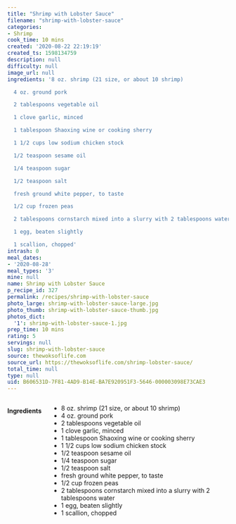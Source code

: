 ```yaml
---
title: "Shrimp with Lobster Sauce"
filename: "shrimp-with-lobster-sauce"
categories:
- Shrimp
cook_time: 10 mins
created: '2020-08-22 22:19:19'
created_ts: 1598134759
description: null
difficulty: null
image_url: null
ingredients: '8 oz. shrimp (21 size, or about 10 shrimp)

  4 oz. ground pork

  2 tablespoons vegetable oil

  1 clove garlic, minced

  1 tablespoon Shaoxing wine or cooking sherry

  1 1/2 cups low sodium chicken stock

  1/2 teaspoon sesame oil

  1/4 teaspoon sugar

  1/2 teaspoon salt

  fresh ground white pepper, to taste

  1/2 cup frozen peas

  2 tablespoons cornstarch mixed into a slurry with 2 tablespoons water

  1 egg, beaten slightly

  1 scallion, chopped'
intrash: 0
meal_dates:
- '2020-08-28'
meal_types: '3'
mine: null
name: Shrimp with Lobster Sauce
p_recipe_id: 327
permalink: /recipes/shrimp-with-lobster-sauce
photo_large: shrimp-with-lobster-sauce-large.jpg
photo_thumb: shrimp-with-lobster-sauce-thumb.jpg
photos_dict:
  '1': shrimp-with-lobster-sauce-1.jpg
prep_time: 10 mins
rating: 5
servings: null
slug: shrimp-with-lobster-sauce
source: thewoksoflife.com
source_url: https://thewoksoflife.com/shrimp-lobster-sauce/
total_time: null
type: null
uid: B606531D-7F81-4AD9-B14E-BA7E920951F3-5646-000003098E73CAE3
---
```

<div class="large-8 medium-7 columns" id="writeup">	</div><!-- #writeup -->
</div><!-- #row-one -->
<div class="row" id="row-two">	<div class="medium-4 small-5 columns" id="ingredients"><h4>Ingredients</h4><div class="box box-ingredients content"><ul>
<li>8 oz. shrimp (21 size, or about 10 shrimp)</li>
<li>4 oz. ground pork</li>
<li>2 tablespoons vegetable oil</li>
<li>1 clove garlic, minced</li>
<li>1 tablespoon Shaoxing wine or cooking sherry</li>
<li>1 1/2 cups low sodium chicken stock</li>
<li>1/2 teaspoon sesame oil</li>
<li>1/4 teaspoon sugar</li>
<li>1/2 teaspoon salt</li>
<li>fresh ground white pepper, to taste</li>
<li>1/2 cup frozen peas</li>
<li>2 tablespoons cornstarch mixed into a slurry with 2 tablespoons water</li>
<li>1 egg, beaten slightly</li>
<li>1 scallion, chopped</li>
</ul>
</div>	</div>	<div class="medium-6 small-7 columns" id="directions">	</div>